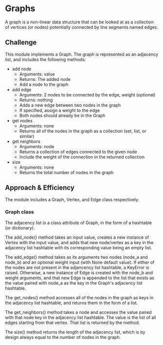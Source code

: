 # Graphs

A graph is a non-linear data structure that can be looked at as a collection of vertices (or nodes) potentially connected by line segments named edges.

## Challenge

This module implements a Graph. The graph is represented as an adjacency list, and includes the following methods:

- add node
  - Arguments: value
  - Returns: The added node
  - Add a node to the graph
- add edge
  - Arguments: 2 nodes to be connected by the edge, weight (optional)
  - Returns: nothing
  - Adds a new edge between two nodes in the graph
  - If specified, assign a weight to the edge
  - Both nodes should already be in the Graph
- get nodes
  - Arguments: none
  - Returns all of the nodes in the graph as a collection (set, list, or similar)
- get neighbors
  - Arguments: node
  - Returns a collection of edges connected to the given node
  - Include the weight of the connection in the returned collection
- size
  - Arguments: none
  - Returns the total number of nodes in the graph

## Approach & Efficiency

The module includes a Graph, Vertex, and Edge class respectively.

### Graph class

The adjacency list is a class attribute of Graph, in the form of a hashtable (or dictionary).

The add_node() method takes an input value, creates a new instance of Vertex with the input value, and adds that new node/vertex as a key in the adjacency list hashtable with its corresponding value being an empty list.

The add_edge() method takes as its arguments two nodes (node_a and node_b) and an optional weight input (with None default value). If either of the nodes are not present in the adjancency list hashtable, a KeyError is raised. Otherwise, a new instance of Edge is created with the node_b and weight arguments, and that new Edge is appended to the list that exists as the value paired with node_a as the key in the Graph's adjacency list hashtable.

The get_nodes() method accesses all of the nodes in the graph as keys in the adjacency list hashtable, and returns them in the form of a list.

The get_neighbors() method takes a node and accesses the value paired with that node key in the adjacency list hashtable. The value is the list of all edges starting from that vertex. That list is returned by the method.

The size() method returns the length of the adjacency list, which is by design always equal to the number of nodes in the graph.
